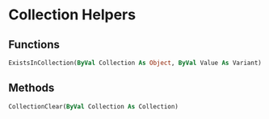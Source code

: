 # Collection Helpers
## Functions
```vb
ExistsInCollection(ByVal Collection As Object, ByVal Value As Variant) As Boolean
```

## Methods
```vb
CollectionClear(ByVal Collection As Collection)
```